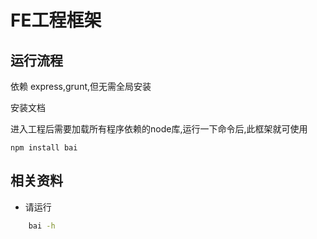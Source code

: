 # FE工程框架

运行流程
--------
依赖 express,grunt,但无需全局安装

安装文档

进入工程后需要加载所有程序依赖的node库,运行一下命令后,此框架就可使用
```terminal
npm install bai
```

相关资料
---------
- 请运行

```sh
    bai -h
```

